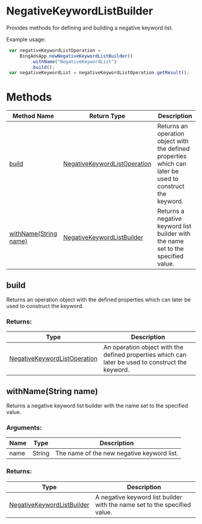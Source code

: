 # NegativeKeywordListBuilder
Provides methods for defining and building a negative keyword list.

Example usage:
```javascript
 var negativeKeywordListOperation =
     BingAdsApp.newNegativeKeywordListBuilder()
         .withName("NegativeKeywordList")
         .build();
 var negativeKeywordList = negativeKeywordListOperation.getResult();
```

# Methods
|Method Name|Return Type|Description|
|-|-|-
[build](#build)|[NegativeKeywordListOperation](./NegativeKeywordListOperation)|Returns an operation object with the defined properties which can later be used to construct the keyword.<br />
[withName(String name)](#withname~string-name~)|[NegativeKeywordListBuilder](./NegativeKeywordListBuilder)|Returns a negative keyword list builder with the name set to the specified value.<br />

## <a name="build"></a>build
Returns an operation object with the defined properties which can later be used to construct the keyword.

### Returns:
|Type|Description|
|-|-
[NegativeKeywordListOperation](./NegativeKeywordListOperation)|An operation object with the defined properties which can later be used to construct the keyword.

## <a name="withname~string-name~"></a>withName(String name)
Returns a negative keyword list builder with the name set to the specified value.

### Arguments:
|Name|Type|Description|
|-|-|-
name|String|The name of the new negative keyword list.
### Returns:
|Type|Description|
|-|-
[NegativeKeywordListBuilder](./NegativeKeywordListBuilder)|A negative keyword list builder with the name set to the specified value.

